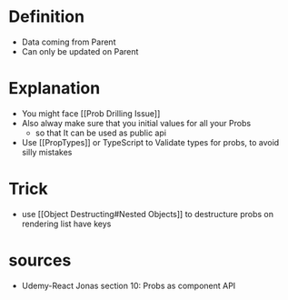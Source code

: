 # Definition

- Data coming from Parent
- Can only be updated on Parent

# Explanation

- You might face [[Prob Drilling Issue]]
- Also alway make sure that you initial values for all your Probs
    - so that It can be used as public api
- Use [[PropTypes]] or TypeScript to Validate types for probs, to avoid silly mistakes

# Trick

- use [[Object Destructing#Nested Objects]] to destructure probs on rendering list have keys

# sources

- Udemy-React Jonas section 10: Probs as component API
